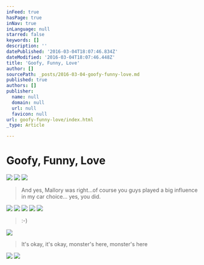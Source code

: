 ```yaml
---
inFeed: true
hasPage: true
inNav: true
inLanguage: null
starred: false
keywords: []
description: ''
datePublished: '2016-03-04T18:07:46.834Z'
dateModified: '2016-03-04T18:07:46.448Z'
title: 'Goofy, Funny, Love'
author: []
sourcePath: _posts/2016-03-04-goofy-funny-love.md
published: true
authors: []
publisher:
  name: null
  domain: null
  url: null
  favicon: null
url: goofy-funny-love/index.html
_type: Article

---
```

# Goofy, Funny, Love
![](https://the-grid-user-content.s3-us-west-2.amazonaws.com/89898cf7-627b-4d8c-9de8-4585d948596d.jpg)
![](https://the-grid-user-content.s3-us-west-2.amazonaws.com/cf7cc8c8-3582-4884-acd3-fb7120b4d17e.jpg)
![](https://the-grid-user-content.s3-us-west-2.amazonaws.com/753049f9-08f7-4201-ad40-c585cdc5d832.jpg)

> And yes, Mallory was right...of course you guys played a big influence in my car choice... yes, you did. 

![](https://the-grid-user-content.s3-us-west-2.amazonaws.com/270bc52d-5a6f-43fd-9d40-ce280cf7da69.jpg)
![](https://the-grid-user-content.s3-us-west-2.amazonaws.com/89fc3dfe-1cdc-4cce-b22d-93f46638f099.jpg)
![](https://the-grid-user-content.s3-us-west-2.amazonaws.com/2585a646-98eb-4b0a-95c8-ac5a658f9398.jpg)
![](https://the-grid-user-content.s3-us-west-2.amazonaws.com/8609bfb1-9c42-4bea-bbb2-70744e4c5a43.jpg)
![](https://the-grid-user-content.s3-us-west-2.amazonaws.com/89841c63-0f92-4684-9e6a-adcef2486c02.jpg)

> :-)

![](https://the-grid-user-content.s3-us-west-2.amazonaws.com/76240504-ab96-4e69-afc8-062989e168a9.jpg)

> It's okay, it's okay, monster's here, monster's here

![](https://the-grid-user-content.s3-us-west-2.amazonaws.com/4734aafa-9334-4bcf-a4b5-c56e91caea01.jpg)
![](https://the-grid-user-content.s3-us-west-2.amazonaws.com/16b88238-13f8-4cf2-86d9-55af11fd475b.jpg)